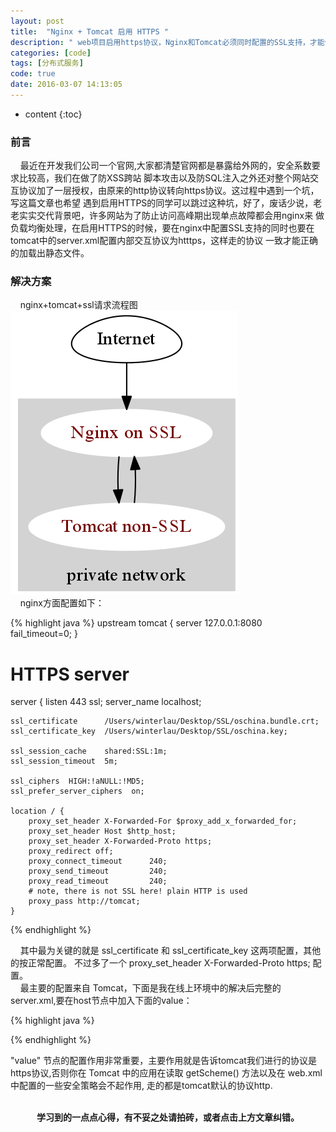 ```yaml
---
layout: post
title:  "Nginx + Tomcat 启用 HTTPS "
description: " web项目启用https协议，Nginx和Tomcat必须同时配置的SSL支持，才能保证静态文件可以被加载"
categories: [code]
tags: [分布式服务]
code: true
date: 2016-03-07 14:13:05
---
```


* content
{:toc}

### 前言
  &nbsp;&nbsp;&nbsp;&nbsp;最近在开发我们公司一个官网,大家都清楚官网都是暴露给外网的，安全系数要求比较高，我们在做了防XSS跨站
脚本攻击以及防SQL注入之外还对整个网站交互协议加了一层授权，由原来的http协议转向https协议。这过程中遇到一个坑，写这篇文章也希望
遇到启用HTTPS的同学可以跳过这种坑，好了，废话少说，老老实实交代背景吧，许多网站为了防止访问高峰期出现单点故障都会用nginx来
做负载均衡处理，在启用HTTPS的时候，要在nginx中配置SSL支持的同时也要在tomcat中的server.xml配置内部交互协议为htttps，这样走的协议
一致才能正确的加载出静态文件。


### 解决方案
  &nbsp;&nbsp;&nbsp;&nbsp;nginx+tomcat+ssl请求流程图<br/>
  ![https-1](/img/https-01.png) <br/>
  &nbsp;&nbsp;&nbsp;&nbsp;nginx方面配置如下：

{% highlight java %} 
upstream tomcat {
    server 127.0.0.1:8080 fail_timeout=0;
}
 
# HTTPS server
server {
    listen       443 ssl;
    server_name  localhost;
 
    ssl_certificate      /Users/winterlau/Desktop/SSL/oschina.bundle.crt;
    ssl_certificate_key  /Users/winterlau/Desktop/SSL/oschina.key;
 
    ssl_session_cache    shared:SSL:1m;
    ssl_session_timeout  5m;
 
    ssl_ciphers  HIGH:!aNULL:!MD5;
    ssl_prefer_server_ciphers  on;
 
    location / {
        proxy_set_header X-Forwarded-For $proxy_add_x_forwarded_for;
        proxy_set_header Host $http_host;
        proxy_set_header X-Forwarded-Proto https;
        proxy_redirect off;
        proxy_connect_timeout      240;
        proxy_send_timeout         240;
        proxy_read_timeout         240;
        # note, there is not SSL here! plain HTTP is used
        proxy_pass http://tomcat;
    }

{% endhighlight %}

  &nbsp;&nbsp;&nbsp;&nbsp;其中最为关键的就是 ssl_certificate 和 ssl_certificate_key 这两项配置，其他的按正常配置。
不过多了一个 proxy_set_header X-Forwarded-Proto https; 配置。<br/>
  &nbsp;&nbsp;&nbsp;&nbsp;最主要的配置来自 Tomcat，下面是我在线上环境中的解决后完整的server.xml,要在host节点中加入下面的value：

{% highlight java %} 
 <Host name="XXXX.XXXX.XXXX.com" appBase="" unpackWARs="true" xmlValidation="false" xmlNamespaceAware="false" deployXML="false"
 deployOnStartup="false" autoDeploy="false">
       <Valve className="org.apache.catalina.valves.RemoteIpValve"  
        remoteIpHeader="X-Forwarded-For"  
        protocolHeader="X-Forwarded-Proto"  
        protocolHeaderHttpsValue="https"/>
 </Host>

{% endhighlight %}

 "value" 节点的配置作用非常重要，主要作用就是告诉tomcat我们进行的协议是https协议,否则你在 Tomcat 中的应用在读取 getScheme() 方法以及在 web.xml 中配置的一些安全策略会不起作用,
走的都是tomcat默认的协议http.

<br/>
<center><b>学习到的一点点心得，有不妥之处请拍砖，或者点击上方文章纠错。</b></center>